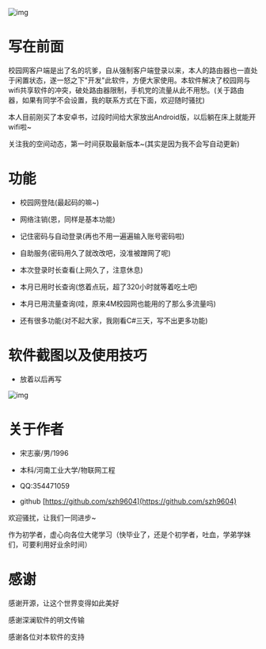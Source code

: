 ![img](http://i1.piimg.com/1949/9764630c9a5f109e.png)

# 写在前面

校园网客户端是出了名的坑爹，自从强制客户端登录以来，本人的路由器也一直处于闲置状态，遂一怒之下"开发"此软件，方便大家使用。本软件解决了校园网与wifi共享软件的冲突，破处路由器限制，手机党的流量从此不用愁。(关于路由器，如果有同学不会设置，我的联系方式在下面，欢迎随时骚扰)

本人目前刚买了本安卓书，过段时间给大家放出Android版，以后躺在床上就能开wifi啦~

关注我的空间动态，第一时间获取最新版本~(其实是因为我不会写自动更新)

# 功能

- 校园网登陆(最起码的嘛~)

- 网络注销(恩，同样是基本功能)

- 记住密码与自动登录(再也不用一遍遍输入账号密码啦)

- 自助服务(密码用久了就改改吧，没准被蹭网了呢)

- 本次登录时长查看(上网久了，注意休息)

- 本月已用时长查询(悠着点玩，超了320小时就等着吃土吧)

- 本月已用流量查询(哇，原来4M校园网也能用的了那么多流量吗)

- 还有很多功能(对不起大家，我刚看C#三天，写不出更多功能)

# 软件截图以及使用技巧

- 放着以后再写

![img](http://www.jobdeer.com/img/rd.png)

# 关于作者

- 宋志豪/男/1996

- 本科/河南工业大学/物联网工程

- QQ:354471059

- github [https://github.com/szh9604](https://github.com/szh9604)

欢迎骚扰，让我们一同进步~

作为初学者，虚心向各位大佬学习（快毕业了，还是个初学者，吐血，学弟学妹们，可要利用好业余时间）

# 感谢

感谢开源，让这个世界变得如此美好

感谢深澜软件的明文传输

感谢各位对本软件的支持

